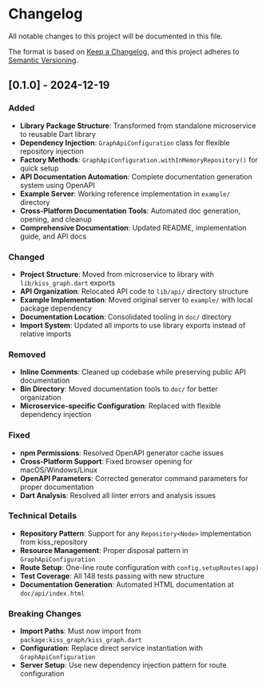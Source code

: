 # Changelog

All notable changes to this project will be documented in this file.

The format is based on [Keep a Changelog](https://keepachangelog.com/en/1.0.0/),
and this project adheres to [Semantic Versioning](https://semver.org/spec/v2.0.0.html).

## [0.1.0] - 2024-12-19

### Added
- **Library Package Structure**: Transformed from standalone microservice to reusable Dart library
- **Dependency Injection**: `GraphApiConfiguration` class for flexible repository injection
- **Factory Methods**: `GraphApiConfiguration.withInMemoryRepository()` for quick setup
- **API Documentation Automation**: Complete documentation generation system using OpenAPI
- **Example Server**: Working reference implementation in `example/` directory
- **Cross-Platform Documentation Tools**: Automated doc generation, opening, and cleanup
- **Comprehensive Documentation**: Updated README, implementation guide, and API docs

### Changed
- **Project Structure**: Moved from microservice to library with `lib/kiss_graph.dart` exports
- **API Organization**: Relocated API code to `lib/api/` directory structure
- **Example Implementation**: Moved original server to `example/` with local package dependency
- **Documentation Location**: Consolidated tooling in `doc/` directory
- **Import System**: Updated all imports to use library exports instead of relative imports

### Removed
- **Inline Comments**: Cleaned up codebase while preserving public API documentation
- **Bin Directory**: Moved documentation tools to `doc/` for better organization
- **Microservice-specific Configuration**: Replaced with flexible dependency injection

### Fixed
- **npm Permissions**: Resolved OpenAPI generator cache issues
- **Cross-Platform Support**: Fixed browser opening for macOS/Windows/Linux
- **OpenAPI Parameters**: Corrected generator command parameters for proper documentation
- **Dart Analysis**: Resolved all linter errors and analysis issues

### Technical Details
- **Repository Pattern**: Support for any `Repository<Node>` implementation from kiss_repository
- **Resource Management**: Proper disposal pattern in `GraphApiConfiguration`
- **Route Setup**: One-line route configuration with `config.setupRoutes(app)`
- **Test Coverage**: All 148 tests passing with new structure
- **Documentation Generation**: Automated HTML documentation at `doc/api/index.html`

### Breaking Changes
- **Import Paths**: Must now import from `package:kiss_graph/kiss_graph.dart`
- **Configuration**: Replace direct service instantiation with `GraphApiConfiguration`
- **Server Setup**: Use new dependency injection pattern for route configuration 
